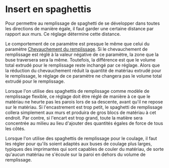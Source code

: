 Insert en spaghettis
===

Pour permettre au remplissage de spaghetti de se développer dans toutes les directions de manière égale, il faut garder une certaine distance par rapport aux murs. Ce réglage détermine cette distance.

Le comportement de ce paramètre est presque le même que celui du paramètre [Chevauchement du remplissage](../infill/infill_overlap_mm.md). Si le chevauchement de remplissage est réglé à la valeur négative de ce paramètre, la zone que la buse traversera sera la même. Toutefois, la différence est que le volume total extrudé pour le remplissage reste inchangé par ce réglage. Alors que la réduction du chevauchement réduit la quantité de matériau extrudé pour le remplissage, le réglage de ce paramètre ne changera pas le volume total extrudé pour le remplissage.

Lorsque l'on utilise des spaghettis de remplissage comme modèle de remplissage flexible, ce réglage doit être réglé de manière à ce que le matériau ne heurte pas les parois lors de sa descente, avant qu'il ne repose sur le matériau. Si l'encastrement est trop petit, le spaghetti de remplissage collera simplement aux murs et produira de gros blocs de matériau à cet endroit. Par contre, si l'encart est trop grand, toute la matière sera concentrée au milieu au lieu d'ajouter des quantités égales de force de tous les côtés.

Lorsque l'on utilise des spaghettis de remplissage pour le coulage, il faut les régler pour qu'ils soient adaptés aux buses de coulage plus larges, typiques des imprimantes qui sont capables de couler du matériau, de sorte qu'aucun matériau ne s'écoule sur la paroi en dehors du volume de remplissage.
